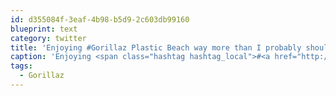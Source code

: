 ```yaml
---
id: d355084f-3eaf-4b98-b5d9-2c603db99160
blueprint: text
category: twitter
title: 'Enjoying #Gorillaz Plastic Beach way more than I probably should. Is it 1999 again? Love the Snoop, Bobby Womack and MosDef contribs.'
caption: 'Enjoying <span class="hashtag hashtag_local">#<a href="http://tweettemp.darylchymko.ca/?tag=gorillaz">Gorillaz</a> Plastic Beach way more than I probably should. Is it 1999 again? Love the Snoop, Bobby Womack and MosDef contribs.'
tags:
  - Gorillaz
---
```

